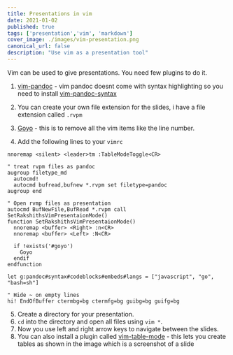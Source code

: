 ```yaml
---
title: Presentations in vim  
date: 2021-01-02
published: true
tags: ['presentation','vim', 'markdown']
cover_image: ./images/vim-presentation.png
canonical_url: false
description: "Use vim as a presentation tool"
---
```


Vim can be used to give presentations. You need few plugins to do it.

1. [vim-pandoc](https://github.com/vim-pandoc/vim-pandoc) - vim pandoc doesnt come with syntax highlighting so you need to install [vim-pandoc-syntax](https://github.com/vim-pandoc/vim-pandoc-syntax)

2. You can create your own file extension for the slides, i have a file extension called `.rvpm`
3. [Goyo](https://github.com/junegunn/goyo.vim) - this is to remove all the vim items like the line number.
4. Add the following lines to your `vimrc`
```" For table mode
nnoremap <silent> <leader>tm :TableModeToggle<CR>

" treat rvpm files as pandoc 
augroup filetype_md
  autocmd!
  autocmd bufread,bufnew *.rvpm set filetype=pandoc
augroup end

" Open rvmp files as presentation
autocmd BufNewFile,BufRead *.rvpm call SetRakshithsVimPresentaionMode()
function SetRakshithsVimPresentaionMode()
  nnoremap <buffer> <Right> :n<CR>
  nnoremap <buffer> <Left> :N<CR>

  if !exists('#goyo')
    Goyo
  endif
endfunction

let g:pandoc#syntax#codeblocks#embeds#langs = ["javascript", "go", "bash=sh"]

" Hide ~ on empty lines
hi! EndOfBuffer ctermbg=bg ctermfg=bg guibg=bg guifg=bg
```
5. Create a directory for your presentation.
6. `cd` into the directory and open all files using `vim *`.
7. Now you use left and right arrow keys to navigate between the slides.
8. You can also install a plugin called [vim-table-mode](https://github.com/dhruvasagar/vim-table-mode) - this lets you create tables as shown in the image which is a screenshot of a slide 

